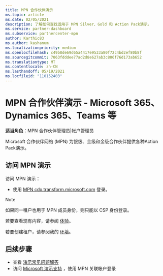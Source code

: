 ```yaml
---
title: MPN 合作伙伴演示
ms.topic: article
ms.date: 02/05/2021
description: 了解如何查找适用于 MPN Silver、Gold 和 Action Pack演示。
ms.service: partner-dashboard
ms.subservice: partnercenter-mpn
author: Karthic83
ms.author: kashanum
ms.localizationpriority: medium
ms.openlocfilehash: c49b8de69d65a4417e9533a80f72c4bd2ef80b8f
ms.sourcegitcommit: 7063fdddee77ad2d8e627ab3c806f76d173ab652
ms.translationtype: MT
ms.contentlocale: zh-CN
ms.lasthandoff: 05/19/2021
ms.locfileid: "110152403"
---
```

# <a name="demos-for-mpn-partners--microsoft-365-dynamics-365-teams-and-more"></a>MPN 合作伙伴演示 - Microsoft 365、Dynamics 365、Teams 等

**适当角色**：MPN 合作伙伴管理员|帐户管理员

Microsoft 合作伙伴网络 (MPN) 为银级、金级和金级合作伙伴提供各种Action Pack演示。

## <a name="access-mpn-demos"></a>访问 MPN 演示

访问 MPN 演示：

- 使用 [MPN cdx.transform.microsoft.com](https://cdx.transform.microsoft.com/) 登录。

>[!NOTE]
>如果同一租户也用于 MPN 成员身份，则只能以 CSP 身份登录。

若要查看现有内容，请参阅 [体验](https://cdx.transform.microsoft.com/experiences)。

若要创建租户，请参阅我的 [环境](https://cdx.transform.microsoft.com/my-tenants)。

## <a name="next-steps"></a>后续步骤

- 查看 [演示常见问题解答](https://cdx.transform.microsoft.com/help/faq)
- 访问 [Microsoft 演示支持](https://cdx.transform.microsoft.com/submit-request) ，使用 MPN 关联帐户登录
